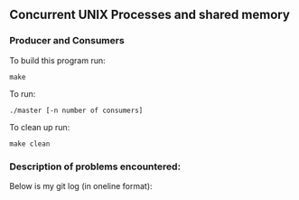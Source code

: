 ## Concurrent UNIX Processes and shared memory

### Producer and Consumers

To build this program run:
```
make
```

To run:
```    
./master [-n number of consumers]
```

To clean up run:
```
make clean
```

### Description of problems encountered:

Below is my git log (in oneline format):
